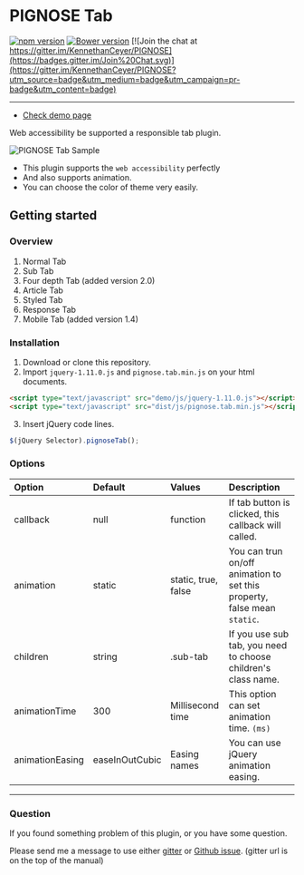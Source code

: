 PIGNOSE Tab
==


[![npm version](https://badge.fury.io/js/pg-tab.svg)](https://badge.fury.io/js/pg-tab) [![Bower version](https://badge.fury.io/bo/pg-tab.svg)](https://badge.fury.io/bo/pg-popup) [![Join the chat at https://gitter.im/KennethanCeyer/PIGNOSE](https://badges.gitter.im/Join%20Chat.svg)](https://gitter.im/KennethanCeyer/PIGNOSE?utm_source=badge&utm_medium=badge&utm_campaign=pr-badge&utm_content=badge)

----

* [Check demo page](http://www.pigno.se/barn/PIGNOSE-Tab/)
 
Web accessibility be supported a responsible tab plugin.
 
![PIGNOSE Tab Sample](http://www.nhpcw.com/upload/%25EB%258B%25A4%25EC%259A%25B4%25EB%25A1%259C%25EB%2593%259C%2B%25287%2529_032416020737.png)

- This plugin supports the ```web accessibility``` perfectly
- And also supports animation. <br />
- You can choose the color of theme very easily.

## Getting started

### Overview

1. Normal Tab
2. Sub Tab
3. Four depth Tab (added version 2.0)
4. Article Tab
5. Styled Tab
6. Response Tab
7. Mobile Tab (added version 1.4)

### Installation

1. Download or clone this repository.
2. Import ```jquery-1.11.0.js``` and ```pignose.tab.min.js``` on your html documents.

 ```html
<script type="text/javascript" src="demo/js/jquery-1.11.0.js"></script>
<script type="text/javascript" src="dist/js/pignose.tab.min.js"></script>
 ```
3. Insert jQuery code lines. <br />

 ```javascript
 $(jQuery Selector).pignoseTab();
 ```

### Options

| Option           | Default      | Values                    | Description                                           |
|:--------------------|:-------------|:--------------------------|:------------------------------------------------------|
| callback        | null         | function                  | If tab button is clicked, this callback will called.    |
| animation       | static       | static, true, false       | You can trun on/off animation to set this property, false mean `static`. |
| children        | string       | .sub-tab                  |	If you use sub tab, you need to choose children's class name. |
| animationTime   | 300          | Millisecond time          | This option can set animation time. ```(ms)``` |
| animationEasing |easeInOutCubic| Easing names              | You can use jQuery animation easing. |

----

### Question

If you found something problem of this plugin, or you have some question.

Please send me a message to use either [gitter](https://gitter.im/KennethanCeyer/PIGNOSE) or [Github issue](https://github.com/KennethanCeyer/PIGNOSE-Tab/issues). (gitter url is on the top of the manual)
